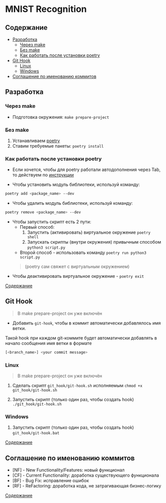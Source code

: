 # MNIST Recognition

## Содержание <a id="toc"></a>

* [Разработка](#develop)
    * [Через make](#make)
    * [Без make](#no_make)
    * [Как работать после установки poetry](#poetry_info)
* [Git Hook](#git-hook)
    * [Linux](#linux-hook)
    * [Windows](#windows-hook)
* [Соглашение по именованию коммитов](#commit-names)


## Разработка <a id="develop"></a>

### Через make <a id="make"></a>

* Подготовка окружения: `make prepare-project`

### Без make <a id="no_make"></a>

1. Устанавливаем [poetry](https://python-poetry.org/docs/#installation)
2. Ставим требуемые пакеты: `poetry install`

### Как работать после установки poetry <a id="poetry_info"></a>

* Если хочется, чтобы для poetry работали автодополнения через Tab, то действуем по [инструкции](https://python-poetry.org/docs/master#enable-tab-completion-for-bash-fish-or-zsh)

* Чтобы установить модуль библиотеки, используй команду:
```bash
poetry add <package_name> --dev
```

* Чтобы удалить модуль библиотеки, используй команду:
```bash
poetry remove <package_name> --dev
```

* Чтобы запустить скрипт есть 2 пути:
    * Первый способ:
        1. Запустить (активировать) виртуальное окружение `poetry shell`
        2. Запускать скрипты (внутри окружения) привычным способом `python3 script.py`
    * Второй способ - использовать команду `poetry run python3 script.py`
    > (poetry сам свяжет с виртуальным окружением)
* Чтобы деактивировать виртуальное окружение - `poetry exit`

[Содержание](#toc)

## Git Hook <a id="git-hook"></a>

> В make prepare-project он уже включён

* Добавить `git-hook`, чтобы в коммит автоматически добавлялось имя ветки.

Такой hook при каждом git-коммите будет автоматически добавлять в начало сообщения имя ветки в формате
```bash
[<branch_name>] <your commit message>
```

### Linux <a id="linux-hook"></a>

> В make prepare-project он уже включён

1) Сделать скрипт `git_hook/git-hook.sh` исполняемым `chmod +x git_hook/git-hook.sh`

2) Запустить скрипт (только один раз, чтобы создать hook) `./git_hook/git-hook.sh`

### Windows <a id="windows-hook"></a>

1) Запустить скрипт (только один раз, чтобы создать hook) `git_hook/git-hook.bat`

[Содержание](#toc)

## Соглашение по именованию коммитов <a id="commit-names"></a>

* [NF] - New Functionality/Features: новый функционал
* [CF] - Current Functionality: доработка существующего функционала
* [BF] - Bug Fix: исправление ошибок
* [RF] - ReFactoring: доработка кода, не затрагивающая бизнес-логику

[Содержание](#toc)

